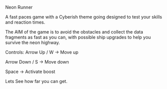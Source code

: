
Neon Runner

A fast paces game with a Cyberish theme going designed to test your skills and reaction times.

The AIM of the game is to avoid the obstacles and collect the data fragments as fast as you can, with possible ship upgrades to help you survive the neon highway.

Controls:
Arrow Up / W → Move up

Arrow Down / S → Move down

Space → Activate boost

Lets See how far you can get.